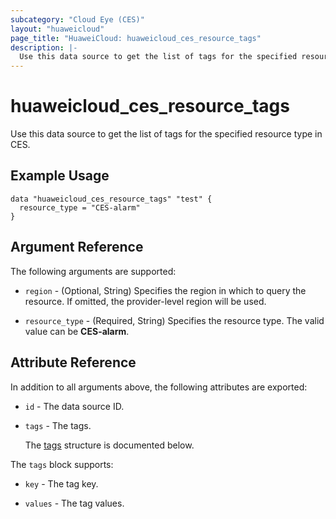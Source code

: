 ```yaml
---
subcategory: "Cloud Eye (CES)"
layout: "huaweicloud"
page_title: "HuaweiCloud: huaweicloud_ces_resource_tags"
description: |-
  Use this data source to get the list of tags for the specified resource type in CES.
---
```


# huaweicloud_ces_resource_tags

Use this data source to get the list of tags for the specified resource type in CES.

## Example Usage

```hcl
data "huaweicloud_ces_resource_tags" "test" {
  resource_type = "CES-alarm"
}
```

## Argument Reference

The following arguments are supported:

* `region` - (Optional, String) Specifies the region in which to query the resource.
  If omitted, the provider-level region will be used.

* `resource_type` - (Required, String) Specifies the resource type.
  The valid value can be **CES-alarm**.

## Attribute Reference

In addition to all arguments above, the following attributes are exported:

* `id` - The data source ID.

* `tags` - The tags.

  The [tags](#tags_struct) structure is documented below.

<a name="tags_struct"></a>
The `tags` block supports:

* `key` - The tag key.

* `values` - The tag values.
